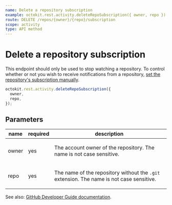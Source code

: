 ```yaml
---
name: Delete a repository subscription
example: octokit.rest.activity.deleteRepoSubscription({ owner, repo })
route: DELETE /repos/{owner}/{repo}/subscription
scope: activity
type: API method
---
```


# Delete a repository subscription

This endpoint should only be used to stop watching a repository. To control whether or not you wish to receive notifications from a repository, [set the repository's subscription manually](https://docs.github.com/rest/activity/watching#set-a-repository-subscription).

```js
octokit.rest.activity.deleteRepoSubscription({
  owner,
  repo,
});
```

## Parameters

<table>
  <thead>
    <tr>
      <th>name</th>
      <th>required</th>
      <th>description</th>
    </tr>
  </thead>
  <tbody>
    <tr><td>owner</td><td>yes</td><td>

The account owner of the repository. The name is not case sensitive.

</td></tr>
<tr><td>repo</td><td>yes</td><td>

The name of the repository without the `.git` extension. The name is not case sensitive.

</td></tr>
  </tbody>
</table>

See also: [GitHub Developer Guide documentation](https://docs.github.com/rest/activity/watching#delete-a-repository-subscription).
